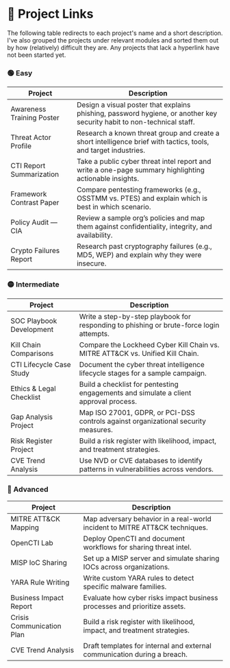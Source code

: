 # 🔗 Project Links
The following table redirects to each project's name and a short description. I've also grouped the projects under relevant modules and sorted them out by how (relatively) difficult they are. Any projects that lack a hyperlink have not been started yet.

### 🟢 Easy
| **Project**                     | **Description**                                                                                                        |
|---------------------------------|------------------------------------------------------------------------------------------------------------------------|
| Awareness Training Poster       | Design a visual poster that explains phishing, password hygiene, or another key security habit to non-technical staff. |
| Threat Actor Profile            | Research a known threat group and create a short intelligence brief with tactics, tools, and target industries.        |
| CTI Report Summarization        | Take a public cyber threat intel report and write a one-page summary highlighting actionable insights.                 |
| Framework Contrast Paper        | Compare pentesting frameworks (e.g., OSSTMM vs. PTES) and explain which is best in which scenario.                     |
| Policy Audit — CIA              | Review a sample org’s policies and   map them against confidentiality, integrity, and availability.                    |
| Crypto Failures Report          | Research past cryptography failures (e.g., MD5, WEP) and explain why they were insecure.                               |
### 🟡 Intermediate
| **Project**                      | **Description**                                                                            |
|----------------------------------|--------------------------------------------------------------------------------------------|
| SOC Playbook Development         | Write a step-by-step playbook for responding to phishing or brute-force login attempts.    |
| Kill Chain Comparisons           | Compare the Lockheed Cyber Kill Chain vs. MITRE ATT&CK vs. Unified Kill Chain.             |
| CTI Lifecycle Case Study         | Document the cyber threat   intelligence lifecycle stages for a sample campaign.           |
| Ethics & Legal Checklist         | Build a checklist for pentesting engagements and simulate a client approval process.       |
| Gap Analysis Project             | Map ISO 27001, GDPR, or PCI-DSS controls against organizational security measures.         |
| Risk Register Project            | Build a risk register with likelihood, impact, and treatment strategies.                   |
| CVE Trend Analysis               | Use NVD or CVE databases to identify patterns in vulnerabilities across vendors.           |
### 🔴 Advanced
| **Project**                      | **Description**                                                                            |
|----------------------------------|--------------------------------------------------------------------------------------------|
| MITRE ATT&CK Mapping             | Map adversary behavior in a real-world incident to MITRE ATT&CK techniques.                |
| OpenCTI Lab                      | Deploy OpenCTI and document workflows for sharing threat intel.                            |
| MISP IoC Sharing                 | Set up a MISP server and simulate sharing IOCs across organizations.                       |
| YARA Rule Writing                | Write custom YARA rules to detect specific malware families.                               |
| Business Impact Report           | Evaluate how cyber risks impact business processes and prioritize assets.                  |
| Crisis Communication Plan        | Build a risk register with likelihood, impact, and treatment strategies.                   |
| CVE Trend Analysis               | Draft templates for internal and external communication during a breach.                   |

